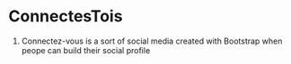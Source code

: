 # ConnectesTois
1. Connectez-vous is a sort of social media created with Bootstrap when peope can build their social profile
